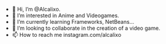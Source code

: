 - 👋 Hi, I’m @Alcalixo.
- 👀 I’m interested in Anime and Videogames.
- 🌱 I’m currently learning Frameworks, NetBeans...
- 💞️ I’m looking to collaborate in the creation of a video game.
- 📫 How to reach me instagram.com/alcalixo

<!---
Alcalixo/Alcalixo is a ✨ special ✨ repository because its `README.md` (this file) appears on your GitHub profile.
You can click the Preview link to take a look at your changes.
--->
